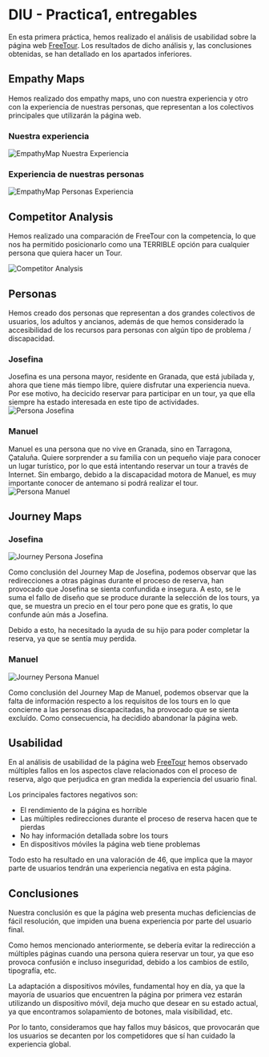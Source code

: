 # DIU - Practica1, entregables

En esta primera práctica, hemos realizado el análisis de usabilidad sobre la página web [FreeTour](https://freetour-granada.com/).
Los resultados de dicho análisis y, las conclusiones obtenidas, se han detallado en los apartados inferiores.

## Empathy Maps
Hemos realizado dos empathy maps, uno con nuestra experiencia y otro con la experiencia de nuestras
personas, que representan a los colectivos principales que utilizarán la página web.

### Nuestra experiencia
<img align="center" src="./EmpathyMap_Nosotros.png" alt="EmpathyMap Nuestra Experiencia"/>

### Experiencia de nuestras personas
<img align="center" src="./EmpathyMap_Clientes.png" alt="EmpathyMap Personas Experiencia"/>


## Competitor Analysis
Hemos realizado una comparación de FreeTour con la competencia, lo que nos ha permitido posicionarlo
como una TERRIBLE opción para cualquier persona que quiera hacer un Tour.

<img align="center" src="./CompetitorAnalysis.png" alt="Competitor Analysis"/>


## Personas
Hemos creado dos personas que representan a dos grandes colectivos de usuarios, los adultos y ancianos, además de que hemos considerado
la accesibilidad de los recursos para personas con algún tipo de problema / discapacidad.

### Josefina
Josefina es una persona mayor, residente en Granada, que está jubilada y, ahora que tiene más tiempo libre, quiere disfrutar una experiencia nueva. Por ese motivo, ha decicido reservar para participar en un tour, ya que ella siempre ha estado interesada en este tipo de actividades.
<img align="center" src="./Persona_Josefina.png" alt="Persona Josefina"/>

### Manuel
Manuel es una persona que no vive en Granada, sino en Tarragona, Çataluña. Quiere sorprender a su familia con un pequeño viaje para conocer un lugar turístico, por lo que está intentando reservar un tour a través de Internet. Sin embargo, debido a la discapacidad motora de Manuel, es muy importante conocer de antemano si podrá realizar el tour.
<img align="center" src="./Persona_Manuel.png" alt="Persona Manuel"/>

## Journey Maps
### Josefina
<img align="center" src="./Journey_Josefina.png" alt="Journey Persona Josefina"/>

Como conclusión del Journey Map de Josefina, podemos observar que las redirecciones a otras páginas durante el proceso de
reserva, han provocado que Josefina se sienta confundida e insegura. A esto, se le suma el fallo de diseño que se produce
durante la selección de los tours, ya que, se muestra un precio en el tour pero pone que es gratis, lo que confunde aún más a Josefina.

Debido a esto, ha necesitado la ayuda de su hijo para poder completar la reserva, ya que se sentía muy perdida.

### Manuel
<img align="center" src="./Journey_Manuel.png" alt="Journey Persona Manuel"/>

Como conclusión del Journey Map de Manuel, podemos observar que la falta de información respecto a los requisitos de los tours
en lo que concierne a las personas discapacitadas, ha provocado que se sienta excluído. Como consecuencia, ha decidido abandonar
la página web.


## Usabilidad
En al análisis de usabilidad de la página web [FreeTour](https://freetour-granada.com/) hemos observado
múltiples fallos en los aspectos clave relacionados con el proceso de reserva, algo
que perjudica en gran medida la experiencia del usuario final.

Los principales factores negativos son:
- El rendimiento de la página es horrible
- Las múltiples redirecciones durante el proceso de reserva hacen que te pierdas
- No hay información detallada sobre los tours
- En dispositivos móviles la página web tiene problemas

Todo esto ha resultado en una valoración de 46, que implica que la mayor parte de usuarios tendrán una experiencia negativa en esta página.

## Conclusiones
Nuestra conclusión es que la página web presenta muchas deficiencias de fácil resolución, que impiden una buena experiencia por parte del usuario final.

Como hemos mencionado anteriormente, se debería evitar la redirección a múltiples páginas cuando una persona quiera reservar un tour, ya que eso provoca confusión e incluso inseguridad, debido a los cambios de estilo, tipografía, etc.

La adaptación a dispositivos móviles, fundamental hoy en día, ya que la mayoría de usuarios que encuentren la página por primera vez estarán utilizando un dispositivo móvil, deja mucho que desear en su estado actual, ya que encontramos solapamiento de botones, mala visibilidad, etc.

Por lo tanto, consideramos que hay fallos muy básicos, que provocarán que los usuarios se decanten por los competidores que sí han cuidado la experiencia global.


